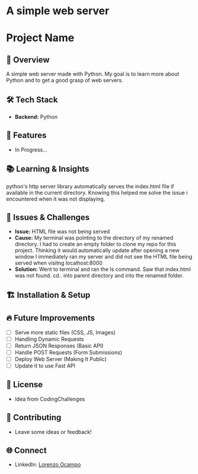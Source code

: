 # A simple web server
# Project Name

## 📌 Overview
A simple web server made with Python. 
My goal is to learn more about Python and to get a good grasp of web servers.

## 🛠️ Tech Stack
- **Backend:** Python

## 🚀 Features
- In Progress...

## 📚 Learning & Insights
python's http server library automatically serves the index.html file if available in the current directory.
Knowing this helped me solve the issue i encountered when it was not displaying.

## 🐞 Issues & Challenges
- **Issue:** HTML file was not being served
- **Cause:** 
    My terminal was pointing to the directory of my renamed directory. 
    I had to create an empty folder to clone my repo for this project.
    Thinking it would automatically update after opening a new window 
    I immediately ran my server and did not see the HTML file being served when visitng localhost:8000
- **Solution:** 
    Went to terminal and ran the ls command. 
    Saw that index.html was not found. 
    cd.. into parent directory and into the renamed folder.

## 🏗️ Installation & Setup


## 🔥 Future Improvements
- [ ] Serve more static files (CSS, JS, Images)
- [ ] Handling Dynamic Requests
- [ ] Return JSON Responses (Basic API)
- [ ] Handle POST Requests (Form Submissions)
- [ ] Deploy Web Server (Making It Public)
- [ ] Update it to use Fast API

## 📜 License
- Idea from CodingChallenges

## 🤝 Contributing
- Leave some ideas or feedback!

## 🌐 Connect
- LinkedIn: [Lorenzo Ocampo](https://www.linkedin.com/in/lxpocampo8888/)
